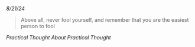 *8/21/24*

>Above all, never fool yourself, and remember that you are the easiest person to fool

*Practical Thought About Practical Thought*
